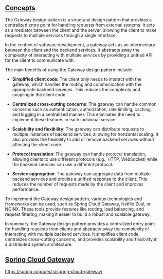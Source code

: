
## [Concepts](#concepts)

The Gateway design pattern is a structural design pattern that provides a centralized entry point for handling requests from external systems. It acts as a mediator between the client and the server, allowing the client to make requests to multiple services through a single interface.

In the context of software development, a gateway acts as an intermediary between the client and the backend services. It abstracts away the complexity of interacting with multiple services by providing a unified API for the client to communicate with.

The main benefits of using the Gateway design pattern include:

* **Simplified client code**: The client only needs to interact with the gateway, which handles the routing and communication with the appropriate backend services. This reduces the complexity and coupling in the client code.

* **Centralized cross-cutting concerns**: The gateway can handle common concerns such as authentication, authorization, rate limiting, caching, and logging in a centralized manner. This eliminates the need to implement these features in each individual service.

* **Scalability and flexibility**: The gateway can distribute requests to multiple instances of backend services, allowing for horizontal scaling. It also provides the flexibility to add or remove backend services without affecting the client code.

* **Protocol translation**: The gateway can handle protocol translation, allowing clients to use different protocols (e.g., HTTP, WebSocket) while the backend services can use a different protocol.

* **Service aggregation**: The gateway can aggregate data from multiple backend services and provide a unified response to the client. This reduces the number of requests made by the client and improves performance.

To implement the Gateway design pattern, various technologies and frameworks can be used, such as Spring Cloud Gateway, Netflix Zuul, or NGINX. These tools provide features like routing, load balancing, and request filtering, making it easier to build a robust and scalable gateway.

In summary, the Gateway design pattern provides a centralized entry point for handling requests from clients and abstracts away the complexity of interacting with multiple backend services. It simplifies client code, centralizes cross-cutting concerns, and provides scalability and flexibility in a distributed system architecture.

## [Spring Cloud Gateway](#spring-cloud-gateway)
https://spring.io/projects/spring-cloud-gateway/